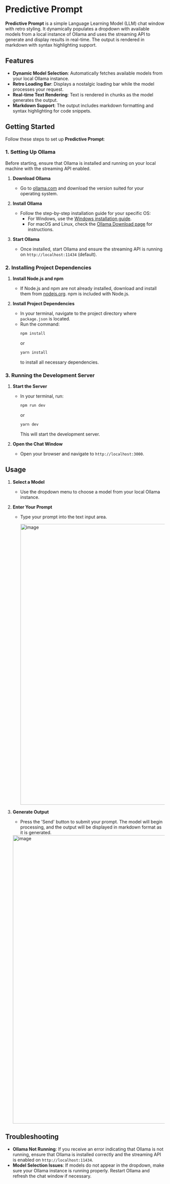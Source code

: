 # Predictive Prompt

**Predictive Prompt** is a simple Language Learning Model (LLM) chat window with retro styling. It dynamically populates a dropdown with available models from a local instance of Ollama and uses the streaming API to generate and display results in real-time. The output is rendered in markdown with syntax highlighting support.

## Features

- **Dynamic Model Selection**: Automatically fetches available models from your local Ollama instance.
- **Retro Loading Bar**: Displays a nostalgic loading bar while the model processes your request.
- **Real-time Text Rendering**: Text is rendered in chunks as the model generates the output.
- **Markdown Support**: The output includes markdown formatting and syntax highlighting for code snippets.

## Getting Started

Follow these steps to set up **Predictive Prompt**:

### 1. Setting Up Ollama

Before starting, ensure that Ollama is installed and running on your local machine with the streaming API enabled.

1. **Download Ollama**
   - Go to [ollama.com](https://ollama.com) and download the version suited for your operating system.

2. **Install Ollama**
   - Follow the step-by-step installation guide for your specific OS:
     - For Windows, use the [Windows installation guide](https://github.com/ollama/ollama/blob/main/docs/windows.md).
     - For macOS and Linux, check the [Ollama Download page](https://ollama.com/download) for instructions.

3. **Start Ollama**
   - Once installed, start Ollama and ensure the streaming API is running on `http://localhost:11434` (default).

### 2. Installing Project Dependencies

1. **Install Node.js and npm**  
   - If Node.js and npm are not already installed, download and install them from [nodejs.org](https://nodejs.org). npm is included with Node.js.

2. **Install Project Dependencies**  
   - In your terminal, navigate to the project directory where `package.json` is located.
   - Run the command:  
     ```bash
     npm install
     ```  
     or  
     ```bash
     yarn install
     ```  
     to install all necessary dependencies.

### 3. Running the Development Server

1. **Start the Server**  
   - In your terminal, run:  
     ```bash
     npm run dev
     ```  
     or  
     ```bash
     yarn dev
     ```  
     This will start the development server.

2. **Open the Chat Window**  
   - Open your browser and navigate to `http://localhost:3000`.

## Usage

1. **Select a Model**  
   - Use the dropdown menu to choose a model from your local Ollama instance.

2. **Enter Your Prompt**  
   - Type your prompt into the text input area.
 
     <img width="886" alt="image" src="https://github.com/user-attachments/assets/d4a363a8-f687-498a-9bbd-384bc752bee7">


3. **Generate Output**  
   - Press the 'Send' button to submit your prompt. The model will begin processing, and the output will be displayed in markdown format as it is generated.

   <img width="910" alt="image" src="https://github.com/user-attachments/assets/e384ccfd-0ce1-44f3-9531-20b6d20a3ff8">

## Troubleshooting

- **Ollama Not Running**: If you receive an error indicating that Ollama is not running, ensure that Ollama is installed correctly and the streaming API is enabled on `http://localhost:11434`.
- **Model Selection Issues**: If models do not appear in the dropdown, make sure your Ollama instance is running properly. Restart Ollama and refresh the chat window if necessary.
